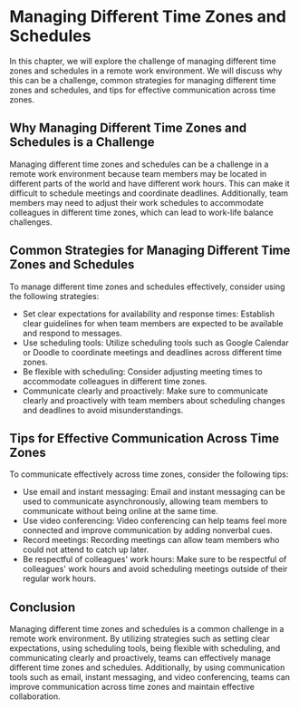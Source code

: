 Managing Different Time Zones and Schedules
========================================================================================================================

In this chapter, we will explore the challenge of managing different time zones and schedules in a remote work environment. We will discuss why this can be a challenge, common strategies for managing different time zones and schedules, and tips for effective communication across time zones.

Why Managing Different Time Zones and Schedules is a Challenge
--------------------------------------------------------------

Managing different time zones and schedules can be a challenge in a remote work environment because team members may be located in different parts of the world and have different work hours. This can make it difficult to schedule meetings and coordinate deadlines. Additionally, team members may need to adjust their work schedules to accommodate colleagues in different time zones, which can lead to work-life balance challenges.

Common Strategies for Managing Different Time Zones and Schedules
-----------------------------------------------------------------

To manage different time zones and schedules effectively, consider using the following strategies:

* Set clear expectations for availability and response times: Establish clear guidelines for when team members are expected to be available and respond to messages.
* Use scheduling tools: Utilize scheduling tools such as Google Calendar or Doodle to coordinate meetings and deadlines across different time zones.
* Be flexible with scheduling: Consider adjusting meeting times to accommodate colleagues in different time zones.
* Communicate clearly and proactively: Make sure to communicate clearly and proactively with team members about scheduling changes and deadlines to avoid misunderstandings.

Tips for Effective Communication Across Time Zones
--------------------------------------------------

To communicate effectively across time zones, consider the following tips:

* Use email and instant messaging: Email and instant messaging can be used to communicate asynchronously, allowing team members to communicate without being online at the same time.
* Use video conferencing: Video conferencing can help teams feel more connected and improve communication by adding nonverbal cues.
* Record meetings: Recording meetings can allow team members who could not attend to catch up later.
* Be respectful of colleagues' work hours: Make sure to be respectful of colleagues' work hours and avoid scheduling meetings outside of their regular work hours.

Conclusion
----------

Managing different time zones and schedules is a common challenge in a remote work environment. By utilizing strategies such as setting clear expectations, using scheduling tools, being flexible with scheduling, and communicating clearly and proactively, teams can effectively manage different time zones and schedules. Additionally, by using communication tools such as email, instant messaging, and video conferencing, teams can improve communication across time zones and maintain effective collaboration.
